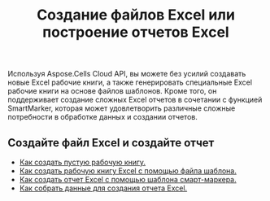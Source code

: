 ﻿---
title: Создание файлов Excel или построение отчетов Excel
second_title: Aspose.Cells Cloud Documen
type: docs
url: /ru/creating-files-and-reports/
aliases: [/workbook/create/]
linktitle: Создать Excel и сообщить
keywords: Create document, Generate report, Excel report, Dynamic repor
description: Создавайте новые документы или отчеты, которые могут включать диаграммы, таблицы и другие элементы визуализации данных.
weight: 10
kwords: Создать документ, Создать отчет, Отчет Excel, Динамический отчет
---
Используя Aspose.Cells Cloud API, вы можете без усилий создавать новые Excel рабочие книги, а также генерировать специальные Excel рабочие книги на основе файлов шаблонов. Кроме того, он поддерживает создание сложных Excel отчетов в сочетании с функцией SmartMarker, которая может удовлетворить различные сложные потребности в обработке данных и создании отчетов.

## Создайте файл Excel и создайте отчет

- [Как создать пустую рабочую книгу.](/cells/ru/create-an-empty-excel-file/)
- [Как создать рабочую книгу Excel с помощью файла шаблона.](/cells/ru/create-an-excel-file-with-template-file/)
- [Как создать отчет Excel с помощью шаблона смарт-маркера.](/cells/ru/build-report-with-smart-marker/)
- [Как собрать данные для создания отчета Excel.](/cells/ru/assembly-data-for-the-creation-of-an-excel-report/)
